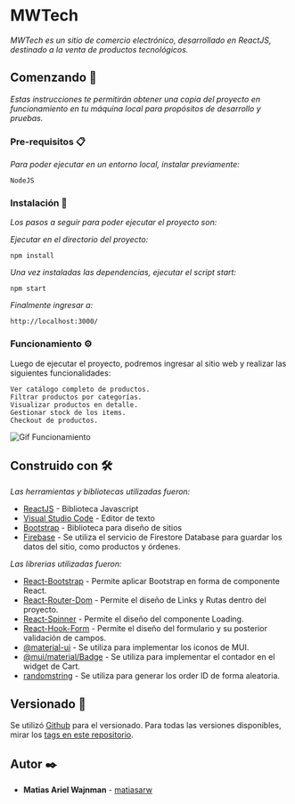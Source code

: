 # MWTech

_MWTech es un sitio de comercio electrónico, desarrollado en ReactJS, destinado a la venta de productos tecnológicos._

## Comenzando 🚀

_Estas instrucciones te permitirán obtener una copia del proyecto en funcionamiento en tu máquina local para propósitos de desarrollo y pruebas._

### Pre-requisitos 📋

_Para poder ejecutar en un entorno local, instalar previamente:_

```
NodeJS
```

### Instalación 🔧

_Los pasos a seguir para poder ejecutar el proyecto son:_

_Ejecutar en el directorio del proyecto:_

```
npm install
```

_Una vez instaladas las dependencias, ejecutar el script start:_

```
npm start
```

_Finalmente ingresar a:_

```
http://localhost:3000/
```

### Funcionamiento ⚙️

Luego de ejecutar el proyecto, podremos ingresar al sitio web y realizar las siguientes funcionalidades:

```
Ver catálogo completo de productos.
Filtrar productos por categorías.
Visualizar productos en detalle.
Gestionar stock de los items.
Checkout de productos.
```
![Gif Funcionamiento](https://mwtech.s3.us-east-2.amazonaws.com/mwtech-optimized.gif)

## Construido con 🛠️

_Las herramientas y bibliotecas utilizadas fueron:_

- [ReactJS](https://es.reactjs.org/) - Biblioteca Javascript
- [Visual Studio Code](https://code.visualstudio.com/) - Editor de texto
- [Bootstrap](https://getbootstrap.com/) - Biblioteca para diseño de sitios
- [Firebase](https://firebase.google.com/) - Se utiliza el servicio de Firestore Database para guardar los datos del sitio, como productos y órdenes.

_Las librerias utilizadas fueron:_

- [React-Bootstrap](https://react-bootstrap.github.io) - Permite aplicar Bootstrap en forma de componente React.
- [React-Router-Dom](https://v5.reactrouter.com) - Permite el diseño de Links y Rutas dentro del proyecto.
- [React-Spinner](https://www.npmjs.com/package/react-spinners) - Permite el diseño del componente Loading.
- [React-Hook-Form](https://react-hook-form.com/) - Permite el diseño del formulario y su posterior validación de campos.
- [@material-ui](https://mui.com/es/components/material-icons/) - Se utiliza para implementar los iconos de MUI.
- [@mui/material/Badge](https://mui.com/components/badges/) - Se utiliza para implementar el contador en el widget de Cart.
- [randomstring](https://www.npmjs.com/package/randomstring) - Se utiliza para generar los order ID de forma aleatoria.

## Versionado 📌

Se utilizó [Github](https://github.com/) para el versionado. Para todas las versiones disponibles, mirar los [tags en este repositorio](https://github.com/matiasarw/ecommerce-react/commits/master).

## Autor ✒️

- **Matias Ariel Wajnman** - [matiasarw](https://github.com/matiasarw)

